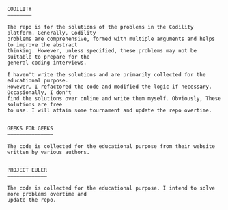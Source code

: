 

	CODILITY
	————————
	
	The repo is for the solutions of the problems in the Codility platform. Generally, Codility
	problems are comprehensive, formed with multiple arguments and helps to improve the abstract
	thinking. However, unless specified, these problems may not be suitable to prepare for the
	general coding interviews.
	
	I haven't write the solutions and are primarily collected for the educational purpose.
	However, I refactored the code and modified the logic if necessary. Occasionally, I don't
	find the solutions over online and write them myself. Obviously, These solutions are free
	to use. I will attain some tournament and update the repo overtime.
	
	
	GEEKS FOR GEEKS
	———————————————
	
	The code is collected for the educational purpose from their website written by various authors.
	
	
	PROJECT EULER
	—————————————
	
	The code is collected for the educational purpose. I intend to solve more problems overtime and
	update the repo.
	
	
